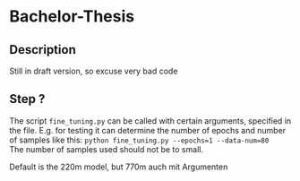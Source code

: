 # Bachelor-Thesis
## Description
Still in draft version, so excuse very bad code


## Step ?
The script `fine_tuning.py` can be called with certain arguments, specified in the file.
E.g. for testing it can determine the number of epochs and number of samples like this:
`python fine_tuning.py --epochs=1 --data-num=80`  
The number of samples used should not be to small. 

Default is the 220m model, but 770m auch mit Argumenten

